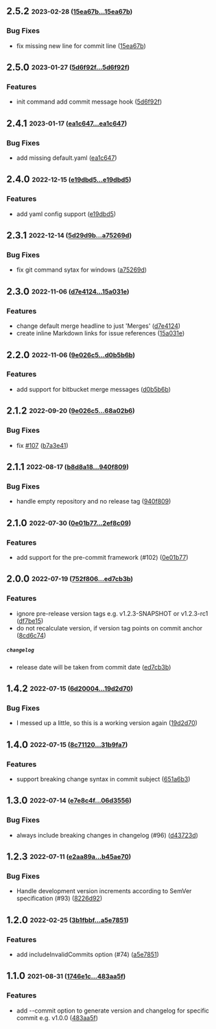 ## **2.5.2** <sub><sup>2023-02-28 ([15ea67b...15ea67b](https://github.com/qoomon/git-conventional-commits/compare/15ea67b...15ea67b?diff=split))</sup></sub>

### Bug Fixes
* fix missing new line for commit line ([15ea67b](https://github.com/qoomon/git-conventional-commits/commit/15ea67b))


## **2.5.0** <sub><sup>2023-01-27 ([5d6f92f...5d6f92f](https://github.com/qoomon/git-conventional-commits/compare/5d6f92f...5d6f92f?diff=split))</sup></sub>

### Features
* init command add commit message hook ([5d6f92f](https://github.com/qoomon/git-conventional-commits/commit/5d6f92f))

## **2.4.1** <sub><sup>2023-01-17 ([ea1c647...ea1c647](https://github.com/qoomon/git-conventional-commits/compare/ea1c647...ea1c647?diff=split))</sup></sub>

### Bug Fixes
* add missing default\.yaml ([ea1c647](https://github.com/qoomon/git-conventional-commits/commit/ea1c647))

## **2.4.0** <sub><sup>2022-12-15 ([e19dbd5...e19dbd5](https://github.com/qoomon/git-conventional-commits/compare/e19dbd5...e19dbd5?diff=split))</sup></sub>

### Features
* add yaml config support ([e19dbd5](https://github.com/qoomon/git-conventional-commits/commit/e19dbd5))


## **2.3.1** <sub><sup>2022-12-14 ([5d29d9b...a75269d](https://github.com/qoomon/git-conventional-commits/compare/5d29d9b...a75269d?diff=split))</sup></sub>

### Bug Fixes
*  fix git command sytax for windows  ([a75269d](https://github.com/qoomon/git-conventional-commits/commit/a75269d))


## **2.3.0** <sub><sup>2022-11-06 ([d7e4124...15a031e](https://github.com/qoomon/git-conventional-commits/compare/d7e4124...15a031e?diff=split))</sup></sub>

### Features
*  change default merge headline to just 'Merges' ([d7e4124](https://github.com/qoomon/git-conventional-commits/commit/d7e4124))
*  create inline Markdown links for issue references ([15a031e](https://github.com/qoomon/git-conventional-commits/commit/15a031e))


## **2.2.0** <sub><sup>2022-11-06 ([9e026c5...d0b5b6b](https://github.com/qoomon/git-conventional-commits/compare/9e026c5...d0b5b6b?diff=split))</sup></sub>

### Features
*  add support for bitbucket merge messages ([d0b5b6b](https://github.com/qoomon/git-conventional-commits/commit/d0b5b6b))


## **2.1.2** <sub><sup>2022-09-20 ([9e026c5...68a02b6](https://github.com/qoomon/git-conventional-commits/compare/9e026c5...68a02b6?diff=split))</sup></sub>

### Bug Fixes
*  fix [#107](https://github.com/qoomon/git-conventional-commits/issues/107) ([b7a3e41](https://github.com/qoomon/git-conventional-commits/commit/b7a3e41))


## **2.1.1** <sub><sup>2022-08-17 ([b8d8a18...940f809](https://github.com/qoomon/git-conventional-commits/compare/b8d8a18...940f809?diff=split))</sup></sub>

### Bug Fixes
*  handle empty repository and no release tag ([940f809](https://github.com/qoomon/git-conventional-commits/commit/940f809))


## **2.1.0** <sub><sup>2022-07-30 ([0e01b77...2ef8c09](https://github.com/qoomon/git-conventional-commits/compare/0e01b77...2ef8c09?diff=split))</sup></sub>

### Features
*  add support for the pre-commit framework (#102) ([0e01b77](https://github.com/qoomon/git-conventional-commits/commit/0e01b77))


## **2.0.0** <sub><sup>2022-07-19 ([752f806...ed7cb3b](https://github.com/qoomon/git-conventional-commits/compare/752f806...ed7cb3b?diff=split))</sup></sub>

### Features
*  ignore pre-release version tags e.g. v1.2.3-SNAPSHOT or v1.2.3-rc1 ([df7be15](https://github.com/qoomon/git-conventional-commits/commit/df7be15))
*  do not recalculate version, if version tag points on commit anchor ([8cd6c74](https://github.com/qoomon/git-conventional-commits/commit/8cd6c74))

##### `changelog`
*  release date will be taken from commit date ([ed7cb3b](https://github.com/qoomon/git-conventional-commits/commit/ed7cb3b))


## **1.4.2** <sub><sup>2022-07-15 ([6d20004...19d2d70](https://github.com/qoomon/git-conventional-commits/compare/6d20004...19d2d70?diff=split))</sup></sub>

### Bug Fixes
*  I messed up a little, so this is a working version again ([19d2d70](https://github.com/qoomon/git-conventional-commits/commit/19d2d70))


## **1.4.0** <sub><sup>2022-07-15 ([8c71120...31b9fa7](https://github.com/qoomon/git-conventional-commits/compare/8c71120...31b9fa7?diff=split))</sup></sub>

### Features
*  support breaking change syntax in commit subject ([651a6b3](https://github.com/qoomon/git-conventional-commits/commit/651a6b3))


## **1.3.0** <sub><sup>2022-07-14 ([e7e8c4f...06d3556](https://github.com/qoomon/git-conventional-commits/compare/e7e8c4f...06d3556?diff=split))</sup></sub>

### Bug Fixes
*  always include breaking changes in changelog \(\#96\) ([d43723d](https://github.com/qoomon/git-conventional-commits/commit/d43723d))


## **1.2.3** <sub><sup>2022-07-11 ([e2aa89a...b45ae70](https://github.com/qoomon/git-conventional-commits/compare/e2aa89a...b45ae70?diff=split))</sup></sub>

### Bug Fixes
*  Handle development version increments according to SemVer specification \(\#93\) ([8226d92](https://github.com/qoomon/git-conventional-commits/commit/8226d92))


## **1.2.0** <sub><sup>2022-02-25 ([3b1fbbf...a5e7851](https://github.com/qoomon/git-conventional-commits/compare/3b1fbbf...a5e7851?diff=split))</sup></sub>

### Features
*  add includeInvalidCommits option \(\#74\) ([a5e7851](https://github.com/qoomon/git-conventional-commits/commit/a5e7851))


## **1.1.0** <sub><sup>2021-08-31 ([1746e1c...483aa5f](https://github.com/qoomon/git-conventional-commits/compare/1746e1c...483aa5f?diff=split))</sup></sub>

### Features
*  add \-\-commit option to generate version and changelog for specific commit e\.g\. v1\.0\.0 ([483aa5f](https://github.com/qoomon/git-conventional-commits/commit/483aa5f))
